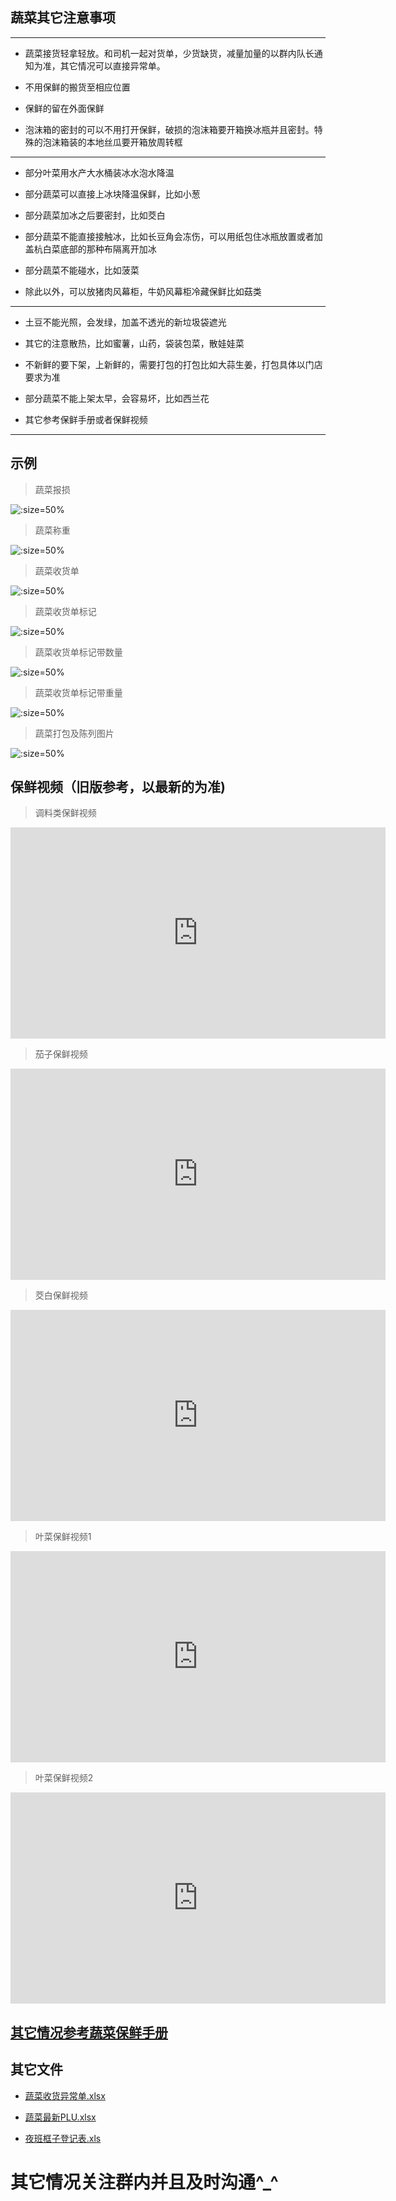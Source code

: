 ## 蔬菜其它注意事项

----

+ 蔬菜接货轻拿轻放。和司机一起对货单，少货缺货，减量加量的以群内队长通知为准，其它情况可以直接异常单。

+ 不用保鲜的搬货至相应位置

+ 保鲜的留在外面保鲜

+ 泡沫箱的密封的可以不用打开保鲜，破损的泡沫箱要开箱换冰瓶并且密封。特殊的泡沫箱装的本地丝瓜要开箱放周转框

----

+ 部分叶菜用水产大水桶装冰水泡水降温

+ 部分蔬菜可以直接上冰块降温保鲜，比如小葱

+ 部分蔬菜加冰之后要密封，比如茭白

+ 部分蔬菜不能直接接触冰，比如长豆角会冻伤，可以用纸包住冰瓶放置或者加盖杭白菜底部的那种布隔离开加冰

+ 部分蔬菜不能碰水，比如菠菜

+ 除此以外，可以放猪肉风幕柜，牛奶风幕柜冷藏保鲜比如菇类

----


+ 土豆不能光照，会发绿，加盖不透光的新垃圾袋遮光

+ 其它的注意散热，比如蜜薯，山药，袋装包菜，散娃娃菜

+ 不新鲜的要下架，上新鲜的，需要打包的打包比如大蒜生姜，打包具体以门店要求为准

+ 部分蔬菜不能上架太早，会容易坏，比如西兰花

+ 其它参考保鲜手册或者保鲜视频

----

## 示例

> 蔬菜报损

![](http://hello-meta.xyz//common/示例蔬菜报损.jpeg ':size=50%')

> 蔬菜称重

![](http://hello-meta.xyz//common/示例蔬菜称重.jpeg ':size=50%')

> 蔬菜收货单

![](http://hello-meta.xyz//common/示例蔬菜收货单.jpeg ':size=50%')

> 蔬菜收货单标记

![](http://hello-meta.xyz//common/示例蔬菜收货单标记.jpeg ':size=50%')

> 蔬菜收货单标记带数量

![](http://hello-meta.xyz//common/示例蔬菜收货单标记带数量.jpeg ':size=50%')

> 蔬菜收货单标记带重量

![](http://hello-meta.xyz//common/示例蔬菜收货单标记带重量.jpeg ':size=50%')

> 蔬菜打包及陈列图片

![](http://hello-meta.xyz//common/示例蔬菜打包及陈列图片.jpeg ':size=50%')


## 保鲜视频（旧版参考，以最新的为准)

>  调料类保鲜视频

<iframe style='width: 600px;height: 338px' background-image:url=".resources/pic/logo/视频封面0.png" frameborder='no' allowfullscreen mozallowfullscreen webkitallowfullscreen src='http://go.plvideo.cn/front/video/preview?vid=2d67f7188e25115228a59071a7263012_2'></iframe>

>  茄子保鲜视频

<iframe style='width: 600px;height: 338px' background-image:url=".resources/pic/logo/视频封面0.png" frameborder='no' allowfullscreen mozallowfullscreen webkitallowfullscreen src='http://go.plvideo.cn/front/video/preview?vid=2d67f7188e49dbfe9e26dc3b951869b0_2'></iframe>

>  茭白保鲜视频

<iframe style='width: 600px;height: 338px' background-image:url=".resources/pic/logo/视频封面0.png" frameborder='no' allowfullscreen mozallowfullscreen webkitallowfullscreen src='http://go.plvideo.cn/front/video/preview?vid=2d67f7188e19c720078bd86c18712d66_2'></iframe>

>  叶菜保鲜视频1

<iframe style='width: 600px;height: 338px' background-image:url=".resources/pic/logo/视频封面0.png" frameborder='no' allowfullscreen mozallowfullscreen webkitallowfullscreen src='http://go.plvideo.cn/front/video/preview?vid=2d67f7188ee606c05cd6c45c3286ed60_2'></iframe>

>  叶菜保鲜视频2

<iframe style='width: 600px;height: 338px' background-image:url=".resources/pic/logo/视频封面0.png" frameborder='no' allowfullscreen mozallowfullscreen webkitallowfullscreen src='http://go.plvideo.cn/front/video/preview?vid=2d67f7188e4f0be2f2fc1dc60d0c9c9c_2'></iframe>

## [其它情况参考蔬菜保鲜手册](./initwithmarkdown/common/蔬菜保鲜手册.md)

## 其它文件

* <p><a href="https://hanwall.github.io/WORKFLOWS4COMPANY/resources/files/official/蔬菜收货异常单.xlsx">蔬菜收货异常单.xlsx</a></p>
* <p><a href="https://hanwall.github.io/WORKFLOWS4COMPANY/resources/files/official/蔬菜最新PLU.xlsx">蔬菜最新PLU.xlsx</a></p>
* <p><a href="https://hanwall.github.io/WORKFLOWS4COMPANY/resources/files/official/夜班框子登记表.xls">夜班框子登记表.xls</a></p>

# 其它情况关注群内并且及时沟通^_^

